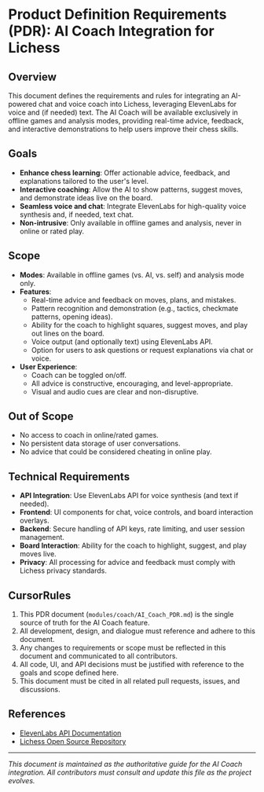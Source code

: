 # Product Definition Requirements (PDR): AI Coach Integration for Lichess

## Overview
This document defines the requirements and rules for integrating an AI-powered chat and voice coach into Lichess, leveraging ElevenLabs for voice and (if needed) text. The AI Coach will be available exclusively in offline games and analysis modes, providing real-time advice, feedback, and interactive demonstrations to help users improve their chess skills.

## Goals
- **Enhance chess learning**: Offer actionable advice, feedback, and explanations tailored to the user's level.
- **Interactive coaching**: Allow the AI to show patterns, suggest moves, and demonstrate ideas live on the board.
- **Seamless voice and chat**: Integrate ElevenLabs for high-quality voice synthesis and, if needed, text chat.
- **Non-intrusive**: Only available in offline games and analysis, never in online or rated play.

## Scope
- **Modes**: Available in offline games (vs. AI, vs. self) and analysis mode only.
- **Features**:
  - Real-time advice and feedback on moves, plans, and mistakes.
  - Pattern recognition and demonstration (e.g., tactics, checkmate patterns, opening ideas).
  - Ability for the coach to highlight squares, suggest moves, and play out lines on the board.
  - Voice output (and optionally text) using ElevenLabs API.
  - Option for users to ask questions or request explanations via chat or voice.
- **User Experience**:
  - Coach can be toggled on/off.
  - All advice is constructive, encouraging, and level-appropriate.
  - Visual and audio cues are clear and non-disruptive.

## Out of Scope
- No access to coach in online/rated games.
- No persistent data storage of user conversations.
- No advice that could be considered cheating in online play.

## Technical Requirements
- **API Integration**: Use ElevenLabs API for voice synthesis (and text if needed).
- **Frontend**: UI components for chat, voice controls, and board interaction overlays.
- **Backend**: Secure handling of API keys, rate limiting, and user session management.
- **Board Interaction**: Ability for the coach to highlight, suggest, and play moves live.
- **Privacy**: All processing for advice and feedback must comply with Lichess privacy standards.

## CursorRules
1. This PDR document (`modules/coach/AI_Coach_PDR.md`) is the single source of truth for the AI Coach feature.
2. All development, design, and dialogue must reference and adhere to this document.
3. Any changes to requirements or scope must be reflected in this document and communicated to all contributors.
4. All code, UI, and API decisions must be justified with reference to the goals and scope defined here.
5. This document must be cited in all related pull requests, issues, and discussions.

## References
- [ElevenLabs API Documentation](https://docs.elevenlabs.io/)
- [Lichess Open Source Repository](https://github.com/lichess-org/lila)

---
*This document is maintained as the authoritative guide for the AI Coach integration. All contributors must consult and update this file as the project evolves.* 